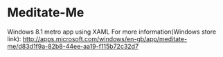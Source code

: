 # Meditate-Me
Windows 8.1 metro app using XAML
For more information(Windows store link): http://apps.microsoft.com/windows/en-gb/app/meditate-me/d83d1f9a-82b8-44ee-aa19-f115b72c32d7
